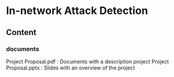 # In-network Attack Detection

## Content
### documents
Project Proposal.pdf : Documents with a description project
Project Proposal.pptx : Slides with an overview of the project
